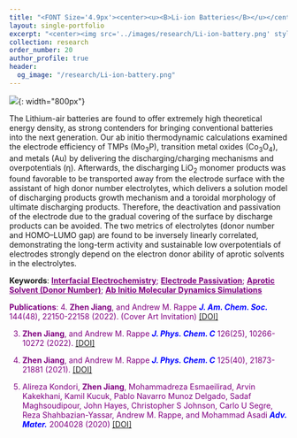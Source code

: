 ```yaml
---
title: "<FONT Size='4.9px'><center><u><B>Li-ion Batteries</B></u></center></FONT>"
layout: single-portfolio
excerpt: "<center><img src='../images/research/Li-ion-battery.png' style='width:200px;' alt=''></center>"
collection: research
order_number: 20
author_profile: true
header: 
  og_image: "/research/Li-ion-battery.png"
---
```

![]({{site.baseurl}}/images/research/sub/Li-ion-battery-sub.tiff){: width="800px"}

The Lithium-air batteries are found to offer extremely high theoretical energy density, as strong contenders for bringing conventional batteries into the next generation. Our ab initio thermodynamic calculations examined the electrode efficiency of TMPs (Mo<sub>3</sub>P), transition metal oxides (Co<sub>3</sub>O<sub>4</sub>), and metals (Au) by delivering the discharging/charging mechanisms and overpotentials (&#951;). Afterwards, the discharging LiO<sub>2</sub> monomer products was found favorable to be transported away from the electrode surface with the assistant of high donor number electrolytes, which delivers a solution model of discharging products growth mechanism and a toroidal morphology of ultimate discharging products. Therefore, the deactivation and passivation of the electrode due to the gradual covering of the surface by discharge products can be avoided. The two metrics of electrolytes (donor number and HOMO–LUMO gap) are found to be inversely linearly correlated, demonstrating the long-term activity and sustainable low overpotentials of electrodes strongly depend on the electron donor ability of aprotic solvents in the electrolytes.  

**Keywords**: <FONT Color='purple'><u><B>Interfacial Electrochemistry</B></u>; <u><B>Electrode Passivation</B></u>; <u><B>Aprotic Solvent (Donor Number)</B></u>; <u><B>Ab Initio Molecular Dynamics Simulations</B></u>

**Publications**: 
4. **Zhen Jiang**, and Andrew M. Rappe <span style="color: blue"><i><B>J. Am. Chem. Soc.</B></i></span> 144(48), 22150-22158 (2022). (Cover Art Invitation) <a href="https://pubs.acs.org/doi/abs/10.1021/jacs.2c09700"><u>[DOI]</u></a> 

3. **Zhen Jiang**, and Andrew M. Rappe <span style="color: blue"><i><B>J. Phys. Chem. C</B></i></span> 126(25), 10266-10272 (2022). <a href="https://pubs.acs.org/doi/abs/10.1021/acs.jpcc.2c02174"><u>[DOI]</u></a> 

2. **Zhen Jiang**, and Andrew M. Rappe <span style="color: blue"><i><B>J. Phys. Chem. C</B></i></span> 125(40), 21873-21881 (2021). <a href="https://pubs.acs.org/doi/abs/10.1021/acs.jpcc.1c07619"><u>[DOI]</u></a>

1. Alireza Kondori, **Zhen Jiang**, Mohammadreza Esmaeilirad, Arvin Kakekhani, Kamil Kucuk, Pablo Navarro Munoz Delgado, Sadaf Maghsoudipour, John Hayes, Christopher S Johnson, Carlo U Segre, Reza Shahbazian-Yassar, Andrew M. Rappe, and Mohammad Asadi <span style="color: blue"><i><B>Adv. Mater.</B></i></span> 2004028 (2020) <a href="https://onlinelibrary.wiley.com/doi/abs/10.1002/adma.202004028"><u>[DOI]</u></a>


